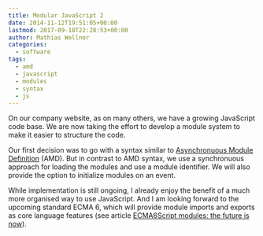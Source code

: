 ```yaml
---
title: Modular JavaScript 2
date: 2014-11-12T19:51:05+00:00
lastmod: 2017-09-18T22:28:53+00:00
author: Mathias Wellner
categories:
  - software
tags:
  - amd
  - javascript
  - modules
  - syntax
  - js
---
```

On our company website, as on many others, we have a growing JavaScript code base. We are now taking the effort to develop a module system to make it easier to structure the code. 

Our first decision was to go with a syntax similar to <a href="http://requirejs.org/docs/whyamd.html" title="AMD" target="_blank">Asynchronuous Module Definition</a> (AMD). But in contrast to AMD syntax, we use a synchronuous approach for loading the modules and use a module identifier. We will also provide the option to initialize modules on an event. 

While implementation is still ongoing, I already enjoy the benefit of a much more organised way to use JavaScript. And I am looking forward to the upcoming standard ECMA 6, which will provide module imports and exports as core language features (see article <a href="http://www.2ality.com/2013/07/es6-modules.html" target="_blank">ECMA6Script modules: the future is now</a>).